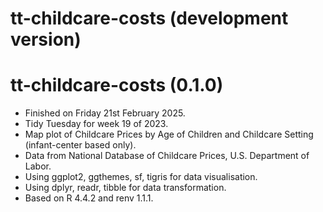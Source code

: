 # tt-childcare-costs (development version)

# tt-childcare-costs (0.1.0)

* Finished on Friday 21st February 2025.
* Tidy Tuesday for week 19 of 2023.
* Map plot of Childcare Prices by Age of Children and Childcare Setting (infant-center based only). 
* Data from National Database of Childcare Prices, U.S. Department of Labor.
* Using ggplot2, ggthemes, sf, tigris for data visualisation.
* Using dplyr, readr, tibble for data transformation.
* Based on R 4.4.2 and renv 1.1.1.

